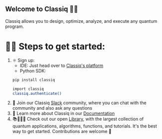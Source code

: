 ## Welcome to Classiq 👋👋

Classiq allows you to design, optimize, analyze, and execute any quantum program. 

# 🙋‍♀️ Steps to get started:

1. ⚛️ Sign up: 
    - IDE: Just head over to [Classiq's platform](https://platform.classiq.io/)
    - Python SDK:
    ```bash
    pip install classiq
    ```
    ```bash
    import classiq
    classiq.authenticate()
    ```
2. 👋 Join our Classiq <a href="https://short.classiq.io/join-slack">Slack</a> community, where you can chat with the community and also ask any questions
3. 📖 Learn more about Classiq in our <a href="https://docs.classiq.io/latest/user-guide/">Documentation</a>
4. 📚👩🏻‍💻 Check out our open <a href="https://github.com/Classiq/classiq-library">Library</a>, with the largest collection of quantum applications, algorithms, functions, and tutorials. It's the best way to get started. Contributions are welcome 🚀
